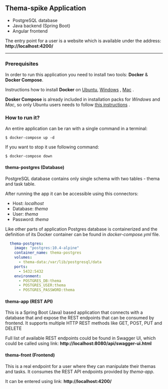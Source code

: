 ## Thema-spike Application

- PostgreSQL database
- Java backend (Spring Boot)
- Angular frontend

The entry point for a user is a website which is available under the
address: **http://localhost:4200/**

---

### Prerequisites

In order to run this application you need to install two tools: **Docker** & **Docker Compose**.

Instructions how to install **Docker** on [Ubuntu](https://docs.docker.com/install/linux/docker-ce/ubuntu/), [Windows](https://docs.docker.com/docker-for-windows/install/) , [Mac](https://docs.docker.com/docker-for-mac/install/) .

**Dosker Compose** is already included in installation packs for *Windows* and *Mac*, so only Ubuntu users needs to follow [this instructions](https://docs.docker.com/compose/install/) .

### How to run it?

An entire application can be ran with a single command in a terminal:

```
$ docker-compose up -d
```

If you want to stop it use following command:

```
$ docker-compose down
```

#### thema-postgres (Database)

PostgreSQL database contains only single schema with two tables - thema
and task table.

After running the app it can be accessible using this connectors:

- Host: *localhost*
- Database: *thema*
- User: *thema*
- Password: *thema*

Like other parts of application Postgres database is containerized and
the definition of its Docker container can be found in
*docker-compose.yml* file.

```yml
  thema-postgres:
    image: "postgres:10.4-alpine"
    container_name: thema-postgres
    volumes:
      - thema-data:/var/lib/postgresql/data
    ports:
      - 5432:5432
    environment:
      - POSTGRES_DB:thema
      - POSTGRES_USER:thema
      - POSTGRES_PASSWORD:thema
```
#### thema-app (REST API)

This is a Spring Boot (Java) based application that connects with a
database that and expose the REST endpoints that can be consumed by
frontend. It supports multiple HTTP REST methods like GET, POST, PUT and
DELETE

Full list of available REST endpoints could be found in Swagger UI,
which could be called using link: **http://localhost:8080/api/swagger-ui.html**

#### thema-front (Frontend)

This is a real endpoint for a user where they can manipulate their
themas and tasks. It consumes the REST API endpoints provided by
*thema-app*.

It can be entered using link: **http://localhost:4200/**
